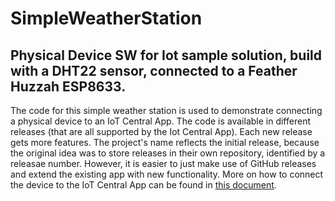 # SimpleWeatherStation
## Physical Device SW for Iot sample solution, build with a DHT22 sensor, connected to a Feather Huzzah ESP8633.
The code for this simple weather station is used to demonstrate connecting a physical device to an IoT Central App. The code is available in different releases (that are all supported by the Iot Central App). Each new release gets more features. The project's name reflects the initial release, because the original idea was to store releases in their own repository, identified by a releasae number. However, it is easier to just make use of GitHub releases and extend the existing app with new functionality. More on how to connect the device to the IoT Central App can be found in [this document](DeviceDescription.md).
